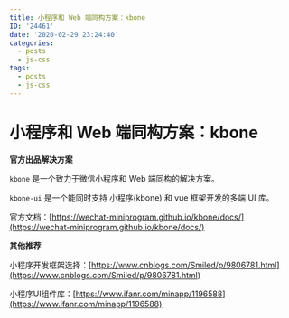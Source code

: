 ```yaml
---
title: 小程序和 Web 端同构方案：kbone
ID: '24461'
date: '2020-02-29 23:24:40'
categories:
  - posts
  - js-css
tags:
  - posts
  - js-css
---
```


# 小程序和 Web 端同构方案：kbone

**官方出品解决方案**

`kbone` 是一个致力于微信小程序和 Web 端同构的解决方案。

`kbone-ui` 是一个能同时支持 小程序(kbone) 和 vue 框架开发的多端 UI 库。

官方文档：[https://wechat-miniprogram.github.io/kbone/docs/](https://wechat-miniprogram.github.io/kbone/docs/)

**其他推荐**

小程序开发框架选择：[https://www.cnblogs.com/Smiled/p/9806781.html](https://www.cnblogs.com/Smiled/p/9806781.html)

小程序UI组件库：[https://www.ifanr.com/minapp/1196588](https://www.ifanr.com/minapp/1196588)
